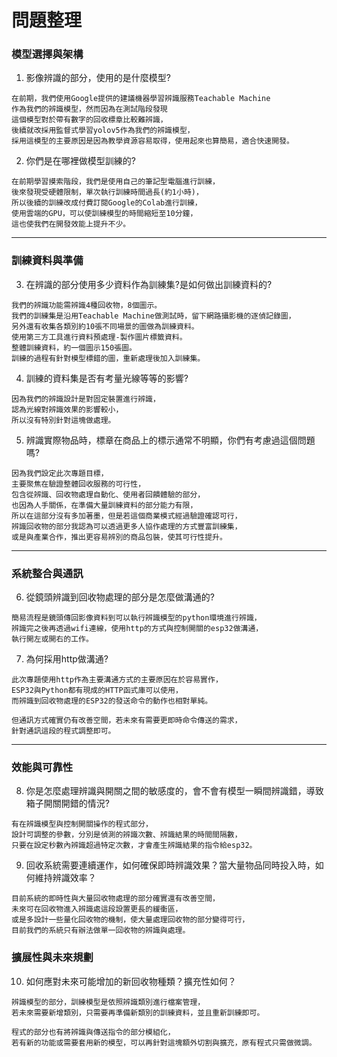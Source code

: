 # 問題整理

### 模型選擇與架構
1. 影像辨識的部分，使用的是什麼模型?

```
在前期，我們使用Google提供的建議機器學習辨識服務Teachable Machine
作為我們的辨識模型，然而因為在測試階段發現
這個模型對於帶有數字的回收標章比較難辨識，
後續就改採用監督式學習yolov5作為我們的辨識模型，
採用這模型的主要原因是因為教學資源容易取得，使用起來也算簡易，適合快速開發。
```

2. 你們是在哪裡做模型訓練的?

```
在前期學習摸索階段，我們是使用自己的筆記型電腦進行訓練，
後來發現受硬體限制，單次執行訓練時間過長(約1小時)，
所以後續的訓練改成付費訂閱Google的Colab進行訓練，
使用雲端的GPU，可以使訓練模型的時間縮短至10分鐘，
這也使我們在開發效能上提升不少。
```

---

### 訓練資料與準備
3. 在辨識的部分使用多少資料作為訓練集?是如何做出訓練資料的?

```
我們的辨識功能需辨識4種回收物，8個圖示。
我們的訓練集是沿用Teachable Machine做測試時，留下網路攝影機的逐偵記錄圖，
另外還有收集各類別約10張不同場景的圖做為訓練資料。
使用第三方工具進行資料預處理-製作圖片標籤資料。
整體訓練資料，約一個圖示150張圖。
訓練的過程有針對模型標錯的圖，重新處理後加入訓練集。
```

4. 訓練的資料集是否有考量光線等等的影響?

```
因為我們的辨識設計是對固定裝置進行辨識，
認為光線對辨識效果的影響較小，
所以沒有特別針對這塊做處理。
```

5. 辨識實際物品時，標章在商品上的標示通常不明顯，你們有考慮過這個問題嗎?

```
因為我們設定此次專題目標，
主要聚焦在驗證整體回收服務的可行性，
包含從辨識、回收物處理自動化、使用者回饋體驗的部分，
也因為人手關係，在準備大量訓練資料的部分能力有限，
所以在這部分沒有多加著墨，但是若這個商業模式經過驗證確認可行，
辨識回收物的部分我認為可以透過更多人協作處理的方式豐富訓練集，
或是與產業合作，推出更容易辨別的商品包裝，使其可行性提升。
```

---

### 系統整合與通訊
6. 從鏡頭辨識到回收物處理的部分是怎麼做溝通的?

```
簡易流程是鏡頭傳回影像資料到可以執行辨識模型的python環境進行辨識，
辨識完之後再透過wifi連線，使用http的方式與控制開關的esp32做溝通，
執行開左或開右的工作。
```

7. 為何採用http做溝通?

```
此次專題使用http作為主要溝通方式的主要原因在於容易實作，
ESP32與Python都有現成的HTTP函式庫可以使用，
而辨識到回收物處理的ESP32的發送命令的動作也相對單純。

但通訊方式確實仍有改善空間，若未來有需要更即時命令傳送的需求，
針對通訊這段的程式調整即可。
```

---

### 效能與可靠性
8. 你是怎麼處理辨識與開關之間的敏感度的，會不會有模型一瞬間辨識錯，導致箱子開關開錯的情況?

```
有在辨識模型與控制開關操作的程式部分，
設計可調整的參數，分別是偵測的辨識次數、辨識結果的時間間隔數，
只要在設定秒數內辨識超過特定次數，才會產生辨識結果的指令給esp32。
```

9. 回收系統需要連續運作，如何確保即時辨識效果？當大量物品同時投入時，如何維持辨識效率？

```
目前系統的即時性與大量回收物處理的部分確實還有改善空間，
未來可在回收物進入辨識處這段設置更長的緩衝區，
或是多設計一些量化回收物的機制，使大量處理回收物的部分變得可行，
目前我們的系統只有辦法做單一回收物的辨識與處理。
```

### 擴展性與未來規劃
10. 如何應對未來可能增加的新回收物種類？擴充性如何？

```
辨識模型的部分，訓練模型是依照辨識類別進行檔案管理，
若未來需要新增類別，只需要再準備新類別的訓練資料，並且重新訓練即可。

程式的部分也有將辨識與傳送指令的部分模組化，
若有新的功能或需要套用新的模型，可以再針對這塊額外切割與擴充，原有程式只需做微調。
```